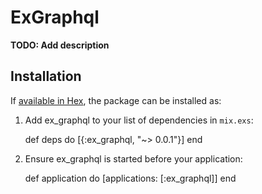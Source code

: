 # ExGraphql

**TODO: Add description**

## Installation

If [available in Hex](https://hex.pm/docs/publish), the package can be installed as:

  1. Add ex_graphql to your list of dependencies in `mix.exs`:

        def deps do
          [{:ex_graphql, "~> 0.0.1"}]
        end

  2. Ensure ex_graphql is started before your application:

        def application do
          [applications: [:ex_graphql]]
        end
